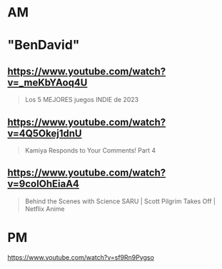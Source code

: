 # AM

# "BenDavid"

## https://www.youtube.com/watch?v=_meKbYAoq4U

> Los 5 MEJORES juegos INDIE de 2023

## https://www.youtube.com/watch?v=4Q5Okej1dnU

> Kamiya Responds to Your Comments! Part 4 

## https://www.youtube.com/watch?v=9coIOhEiaA4

> Behind the Scenes with Science SARU | Scott Pilgrim Takes Off | Netflix Anime 

# PM

https://www.youtube.com/watch?v=sf9Rn9Pygso
